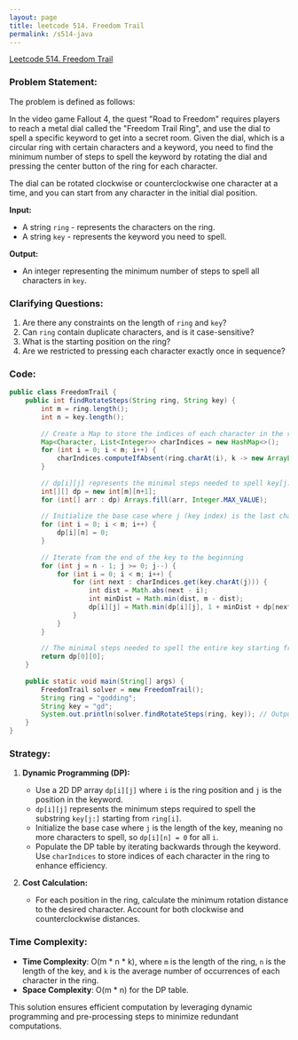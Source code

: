 ```yaml
---
layout: page
title: leetcode 514. Freedom Trail
permalink: /s514-java
---
```

[Leetcode 514. Freedom Trail](https://algoadvance.github.io/algoadvance/l514)
### Problem Statement:
The problem is defined as follows:

In the video game Fallout 4, the quest "Road to Freedom" requires players to reach a metal dial called the "Freedom Trail Ring", and use the dial to spell a specific keyword to get into a secret room. Given the dial, which is a circular ring with certain characters and a keyword, you need to find the minimum number of steps to spell the keyword by rotating the dial and pressing the center button of the ring for each character.

The dial can be rotated clockwise or counterclockwise one character at a time, and you can start from any character in the initial dial position.

**Input:**
- A string `ring` - represents the characters on the ring.
- A string `key` - represents the keyword you need to spell.

**Output:**
- An integer representing the minimum number of steps to spell all characters in `key`.

### Clarifying Questions:
1. Are there any constraints on the length of `ring` and `key`?
2. Can `ring` contain duplicate characters, and is it case-sensitive?
3. What is the starting position on the ring?
4. Are we restricted to pressing each character exactly once in sequence?

### Code:
```java
public class FreedomTrail {
    public int findRotateSteps(String ring, String key) {
        int m = ring.length();
        int n = key.length();
        
        // Create a Map to store the indices of each character in the ring
        Map<Character, List<Integer>> charIndices = new HashMap<>();
        for (int i = 0; i < m; i++) {
            charIndices.computeIfAbsent(ring.charAt(i), k -> new ArrayList<>()).add(i);
        }
        
        // dp[i][j] represents the minimal steps needed to spell key[j:] with ring[i] as the starting point
        int[][] dp = new int[m][n+1];
        for (int[] arr : dp) Arrays.fill(arr, Integer.MAX_VALUE);
        
        // Initialize the base case where j (key index) is the last character
        for (int i = 0; i < m; i++) {
            dp[i][n] = 0;
        }
        
        // Iterate from the end of the key to the beginning
        for (int j = n - 1; j >= 0; j--) {
            for (int i = 0; i < m; i++) {
                for (int next : charIndices.get(key.charAt(j))) {
                    int dist = Math.abs(next - i);
                    int minDist = Math.min(dist, m - dist);
                    dp[i][j] = Math.min(dp[i][j], 1 + minDist + dp[next][j + 1]);
                }
            }
        }
        
        // The minimal steps needed to spell the entire key starting from pointer at ring[0]
        return dp[0][0];
    }
    
    public static void main(String[] args) {
        FreedomTrail solver = new FreedomTrail();
        String ring = "godding";
        String key = "gd";
        System.out.println(solver.findRotateSteps(ring, key)); // Output: 4
    }
}
```

### Strategy:
1. **Dynamic Programming (DP):**
   - Use a 2D DP array `dp[i][j]` where `i` is the ring position and `j` is the position in the keyword.
   - `dp[i][j]` represents the minimum steps required to spell the substring `key[j:]` starting from `ring[i]`.
   - Initialize the base case where `j` is the length of the key, meaning no more characters to spell, so `dp[i][n] = 0` for all `i`.
   - Populate the DP table by iterating backwards through the keyword. Use `charIndices` to store indices of each character in the ring to enhance efficiency.

2. **Cost Calculation:**
   - For each position in the ring, calculate the minimum rotation distance to the desired character. Account for both clockwise and counterclockwise distances.

### Time Complexity:
- **Time Complexity**: O(m * n * k), where `m` is the length of the ring, `n` is the length of the key, and `k` is the average number of occurrences of each character in the ring.
- **Space Complexity**: O(m * n) for the DP table.

This solution ensures efficient computation by leveraging dynamic programming and pre-processing steps to minimize redundant computations.